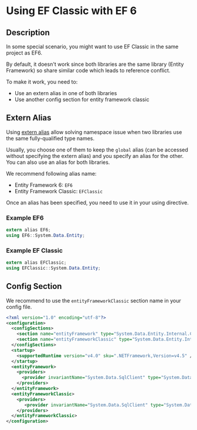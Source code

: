 # Using EF Classic with EF 6

## Description
In some special scenario, you might want to use EF Classic in the same project as EF6.

By default, it doesn't work since both libraries are the same library (Entity Framework) so share similar code which leads to reference conflict.

To make it work, you need to:
- Use an extern alias in one of both libraries
- Use another config section for entity framework classic

## Extern Alias
Using [extern alias](https://docs.microsoft.com/en-us/dotnet/csharp/language-reference/keywords/extern-alias) allow solving namespace issue when two libraries use the same fully-qualified type names.

Usually, you choose one of them to keep the `global` alias (can be accessed without specifying the extern alias) and you specify an alias for the other. You can also use an alias for both libraries.

We recommend following alias name:
- Entity Framework 6: `EF6`
- Entity Framework Classic: `EFClassic`

Once an alias has been specified, you need to use it in your using directive.

### Example EF6
```csharp
extern alias EF6;
using EF6::System.Data.Entity;
```

### Example EF Classic
```csharp
extern alias EFClassic;
using EFClassic::System.Data.Entity;
```

## Config Section
We recommend to use the `entityFrameworkClassic` section name in your config file.

```xml
<?xml version="1.0" encoding="utf-8"?>
<configuration>
  <configSections>
    <section name="entityFramework" type="System.Data.Entity.Internal.ConfigFile.EntityFrameworkSection, EntityFramework, Version=6.0.0.0, Culture=neutral, PublicKeyToken=b77a5c561934e089" requirePermission="false" />
    <section name="entityFrameworkClassic" type="System.Data.Entity.Internal.ConfigFile.EntityFrameworkSection, Z.EntityFramework.Classic, Version=7.0.0.0, Culture=neutral, PublicKeyToken=afc61983f100d280" requirePermission="false" />
  </configSections>
  <startup>
    <supportedRuntime version="v4.0" sku=".NETFramework,Version=v4.5" />
  </startup>
  <entityFramework>
    <providers>
      <provider invariantName="System.Data.SqlClient" type="System.Data.Entity.SqlServer.SqlProviderServices, EntityFramework.SqlServer" />
    </providers>
  </entityFramework>
  <entityFrameworkClassic>
    <providers>
       <provider invariantName="System.Data.SqlClient" type="System.Data.Entity.SqlServer.SqlProviderServices, Z.EntityFramework.Classic.SqlServer" />
    </providers>
  </entityFrameworkClassic>
</configuration>
```
